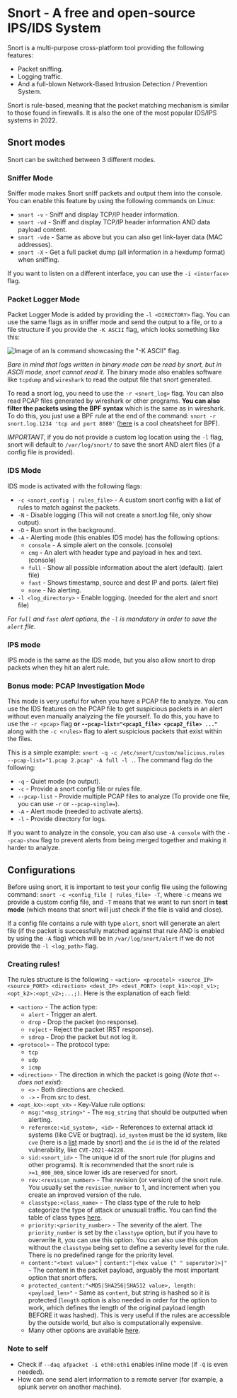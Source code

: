 # Snort - A free and open-source IPS/IDS System

Snort is a multi-purpose cross-platform tool providing the following features:

- Packet sniffing.
- Logging traffic.
- And a full-blown Network-Based Intrusion Detection / Prevention System.

Snort is rule-based, meaning that the packet matching mechanism is similar to those found in firewalls. It is also the one of the most popular IDS/IPS systems in 2022.

## Snort modes

Snort can be switched between 3 different modes.

### Sniffer Mode

Sniffer mode makes Snort sniff packets and output them into the console. You can enable this feature by using the following commands on Linux:

- `snort -v` - Sniff and display TCP/IP header information.
- `snort -vd` - Sniff and display TCP/IP header information AND data payload content.
- `snort -vde` - Same as above but you can also get link-layer data (MAC addresses).
- `snort -X` - Get a full packet dump (all information in a hexdump format) when sniffing.

If you want to listen on a different interface, you can use the `-i <interface>` flag.

### Packet Logger Mode

Packet Logger Mode is added by providing the `-l <DIRECTORY>` flag. You can use the same flags as in sniffer mode and send the output to a file, or to a file structure if you provide the `-K ASCII` flag, which looks something like this:

![Image of an ls command showcasing the "-K ASCII" flag.](./img/k_ascii.jpeg)

*Bare in mind that logs written in binary mode can be read by snort, but in ASCII mode, snort cannot read it.* The binary mode also enables software like `tcpdump` and `wireshark` to read the output file that snort generated.

To read a snort log, you need to use the `-r <snort_log>` flag. You can also read PCAP files generated by wireshark or other programs. **You can also filter the packets using the BPF syntax** which is the same as in wireshark. To do this, you just use a BPF rule at the end of the command: `snort -r snort.log.1234 'tcp and port 8080'` ([here](https://www.gigamon.com/content/dam/resource-library/english/guide---cookbook/gu-bpf-reference-guide-gigamon-insight.pdf) is a cool cheatsheet for BPF).

*IMPORTANT*, if you do not provide a custom log location using the `-l` flag, snort will default to `/var/log/snort/` to save the snort AND alert files (if a config file is provided).

### IDS Mode

IDS mode is activated with the following flags:
- `-c <snort_config | rules_file>` - A custom snort config with a list of rules to match against the packets.
- `-N` - Disable logging (This will not create a snort.log file, only show output).
- `-D` - Run snort in the background.
- `-A` - Alerting mode (this enables IDS mode) has the following options:
    - `console` - A simple alert on the console. (console)
    - `cmg` - An alert with header type and payload in hex and text. (console)
    - `full` - Show all possible information about the alert (default). (alert file)
    - `fast` - Shows timestamp, source and dest IP and ports. (alert file)
    - `none` - No alerting.
- `-l <log_directory>` - Enable logging. (needed for the alert and snort file)

*For `full` and `fast` alert options, the `-l` is mandatory in order to save the `alert` file.*

### IPS mode

IPS mode is the same as the IDS mode, but you also allow snort to drop packets when they hit an alert rule.

### Bonus mode: PCAP Investigation Mode

This mode is very useful for when you have a PCAP file to analyze. You can use the IDS features on the PCAP file to get suspicious packets in an alert without even manually analyzing the file yourself. To do this, you have to use the `-r <pcap>` flag **or `--pcap-list="<pcap1_file> <pcap2_file> ..."`** along with the `-c <rules>` flag to alert suspicious packets that exist within the files.

This is a simple example: `snort -q -c /etc/snort/custom/malicious.rules --pcap-list="1.pcap 2.pcap" -A full -l .`. The command flag do the following:

- `-q` - Quiet mode (no output).
- `-c` - Provide a snort config file or rules file.
- `--pcap-list` - Provide multiple PCAP files to analyze (To provide one file, you can use `-r` or `--pcap-single=`).
- `-A` - Alert mode (needed to activate alerts).
- `-l` - Provide directory for logs.

If you want to analyze in the console, you can also use `-A console` with the `--pcap-show` flag to prevent alerts from being merged together and making it harder to analyze.

## Configurations

Before using snort, it is important to test your config file using the following command: `snort -c <config_file | rules_file> -T`, where `-c` means we provide a custom config file, and `-T` means that we want to run snort in **test mode** (which means that snort will just check if the file is valid and close). 

If a config file contains a rule with type `alert`, snort will generate an alert file (if the packet is successfully matched against that rule AND is enabled by using the `-A` flag) which will be in `/var/log/snort/alert` if we do not provide the `-l <log_path>` flag.

### Creating rules!

The rules structure is the following - `<action> <procotol> <source_IP> <source_PORT> <direction> <dest_IP> <dest_PORT> (<opt_k1>:<opt_v1>;<opt_k2>:<opt_v2>;...;)`. Here is the explanation of each field:

- `<action>` - The action type:
    - `alert` - Trigger an alert.
    - `drop` - Drop the packet (no response).
    - `reject` - Reject the packet (RST response).
    - `sdrop` - Drop the packet but not log it.
- `<protocol>` - The protocol type:
    - `tcp`
    - `udp`
    - `icmp`
- `<direction>` - The direction in which the packet is going (*Note that `<-` does not exist*):
    - `<>` - Both directions are checked.
    - `->` - From src to dest.
- `<opt_kX>:<opt_vX>` - Key-Value rule options:
    - `msg:"<msg_string>"` - The `msg_string` that should be outputted when alerting.
    - `reference:<id_system>, <id>` - References to external attack id systems (like CVE or bugtraq). `id_system` must be the id system, like `cve` (here is a [list](http://manual-snort-org.s3-website-us-east-1.amazonaws.com/node31.html#SECTION00442000000000000000) made by snort) and the `id` is the id of the related vulnerability, like `CVE-2021-44228`.
    - `sid:<snort_id>` - The unique id of the snort rule (for plugins and other programs). It is recommended that the snort rule is `>=1_000_000`, since lower ids are reserved for snort.
    - `rev:<revision_number>` - The revision (or version) of the snort rule. You usually set the `revision_number` to 1, and increment when you create an improved version of the rule.
    - `classtype:<class_name>` - The class type of the rule to help categorize the type of attack or unusuall traffic. You can find the table of class types [here](http://manual-snort-org.s3-website-us-east-1.amazonaws.com/node31.html#SECTION00446200000000000000).
    - `priority:<priority_number>` - The severity of the alert. The `priority_number` is set by the `classtype` option, but if you have to overwrite it, you can use this option. You can also use this option without the `classtype` being set to define a severity level for the rule. There is no predefined range for the priority level.
    - `content:"<text value>"` | `content:"|<hex value (" " seperator)>|"` - The content in the packet payload, arguably the most important option that snort offers.
    - `protected_content:"<MD5|SHA256|SHA512 value>, length:<payload_len>"` - Same as `content`, but string is hashed so it is protected (`length` option is also needed in order for the option to work, which defines the length of the original payload length BEFORE it was hashed). This is very useful if the rules are accessible by the outside world, but also is computationally expensive.
    - Many other options are available [here](http://manual-snort-org.s3-website-us-east-1.amazonaws.com/node32.html).
    
### Note to self

- Check if `--daq afpacket -i eth0:eth1` enables inline mode (if `-Q` is even needed).
- How can one send alert information to a remote server (for example, a splunk server on another machine).
